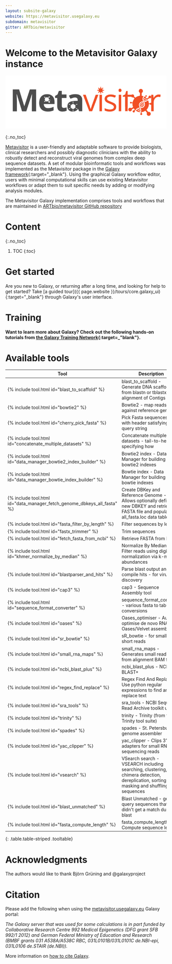 ```yaml
---
layout: subsite-galaxy
website: https://metavisitor.usegalaxy.eu
subdomain: metavisitor
gitter: ARTbio/metavisitor
---
```


# Welcome to the Metavisitor Galaxy instance

<img src="/assets/media/Galaxy-metavisitor-logo.png" alt="Galaxy Metavisitor"/>

{:.no_toc}

[Metavisitor](http://journals.plos.org/plosone/article?id=10.1371/journal.pone.0168397) is
a user-friendly and adaptable software to provide biologists, clinical researchers
and possibly diagnostic clinicians with the ability to robustly detect and reconstruct viral
genomes from complex deep sequence datasets. A set of modular bioinformatic tools and workflows
was implemented as the Metavisitor package in the [Galaxy framework](https://galaxyproject.org){:target="_blank"}.
Using the graphical Galaxy workflow editor, users with minimal computational skills can use existing
Metavisitor workflows or adapt them to suit specific needs by adding or modifying analysis modules.

The Metavisitor Galaxy implementation comprises tools and workflows that are maintained in
[ARTbio/metavisitor GitHub repository](https://github.com/ARTbio/metavisitor/tree/metavisitor2/extra-files/metavisitor)

# Content
{:.no_toc}

1. TOC
{:toc}


# Get started

Are you new to Galaxy, or returning after a long time, and looking for help to get started? Take [a guided tour]({{ page.website }}/tours/core.galaxy_ui){:target="_blank"} through Galaxy's user interface.

# Training

**Want to learn more about Galaxy? Check out the following hands-on tutorials from [the Galaxy Training Network](https://galaxyproject.github.io/training-material/){:target=_"blank"}.**


# Available tools

Tool | Description | Reference
--- | --- | ---
{% include tool.html id="blast_to_scaffold" %} | blast_to_scaffold - Generate DNA scaffold from blastn or tblastx alignment of Contigs  | -
{% include tool.html id="bowtie2" %} | Bowtie2 - map reads against reference genome | -
{% include tool.html id="cherry_pick_fasta" %} | Pick Fasta sequences - with header satisfying a query string | -
{% include tool.html id="concatenate_multiple_datasets" %} | Concatenate multiple datasets - tail-to-head by specifying how | -
{% include tool.html id="data_manager_bowtie2_index_builder" %} | Bowtie2 index - Data Manager for building bowtie2 indexes | -
{% include tool.html id="data_manager_bowtie_index_builder" %} | Bowtie index - Data Manager for building bowtie indexes | -
{% include tool.html id="data_manager_fetch_genome_dbkeys_all_fasta" %} | Create DBKey and Reference Genome - Allows optionally defining a new DBKEY and retrieves a FASTA file and populate the all_fasta.loc data table | -
{% include tool.html id="fasta_filter_by_length" %} | Filter sequences by length | -
{% include tool.html id="fastx_trimmer" %} | Trim sequences | -
{% include tool.html id="fetch_fasta_from_ncbi" %} | Retrieve FASTA from NCBI | -
{% include tool.html id="khmer_normalize_by_median" %} | Normalize By Median - Filter reads using digital normalization via k-mer abundances | -
{% include tool.html id="blastparser_and_hits" %} | Parse blast output and compile hits - for virus discovery | -
{% include tool.html id="cap3" %} | cap3 - Sequence Assembly tool | -
{% include tool.html id="sequence_format_converter" %} | sequence_format_converter - various fasta to tabular conversions | -
{% include tool.html id="oases" %} | Oases_optimiser - Auto optimise de novo RNA-seq Oases/Velvet assembly | -
{% include tool.html id="sr_bowtie" %} | sR_bowtie - for small RNA short reads | -
{% include tool.html id="small_rna_maps" %} | small_rna_maps - Generates small read maps from alignment BAM files | -
{% include tool.html id="ncbi_blast_plus" %} | ncbi_blast_plus - NCBI BLAST+ | -
{% include tool.html id="regex_find_replace" %} | Regex Find And Replace - Use python regular expressions to find and replace text | -
{% include tool.html id="sra_tools" %} | sra_tools - NCBI Sequence Read Archive toolkit utilities | -
{% include tool.html id="trinity" %} | trinity - Trinity (from the Trinity tool suite) | -
{% include tool.html id="spades" %} | spades - St. Petersburg genome assembler | -
{% include tool.html id="yac_clipper" %} | yac_clipper - Clips 3' adapters for small RNA sequencing reads | -
{% include tool.html id="vsearch" %} | VSearch search - VSEARCH including searching, clustering, chimera detection, dereplication, sorting, masking and shuffling of sequences | -
{% include tool.html id="blast_unmatched" %} | Blast Unmatched - get query sequences that didn't get a match during a blast | -
{% include tool.html id="fasta_compute_length" %} | fasta_compute_length - Compute sequence length | -
{: .table.table-striped .tooltable}


# Acknowledgments

The authors would like to thank Björn Grüning and @galaxyproject

# Citation

Please add the following when using the [metavisitor.usegalaxy.eu](https://metavisitor.usegalaxy.eu) Galaxy portal:

*The Galaxy server that was used for some calculations is in part funded by Collaborative Research Centre 992 Medical Epigenetics (DFG grant SFB 992/1 2012) and
German Federal Ministry of Education and Research (BMBF grants 031 A538A/A538C RBC, 031L0101B/031L0101C de.NBI-epi, 031L0106 de.STAIR (de.NBI)).*

More information on [how to cite Galaxy](https://galaxyproject.org/citing-galaxy/).

